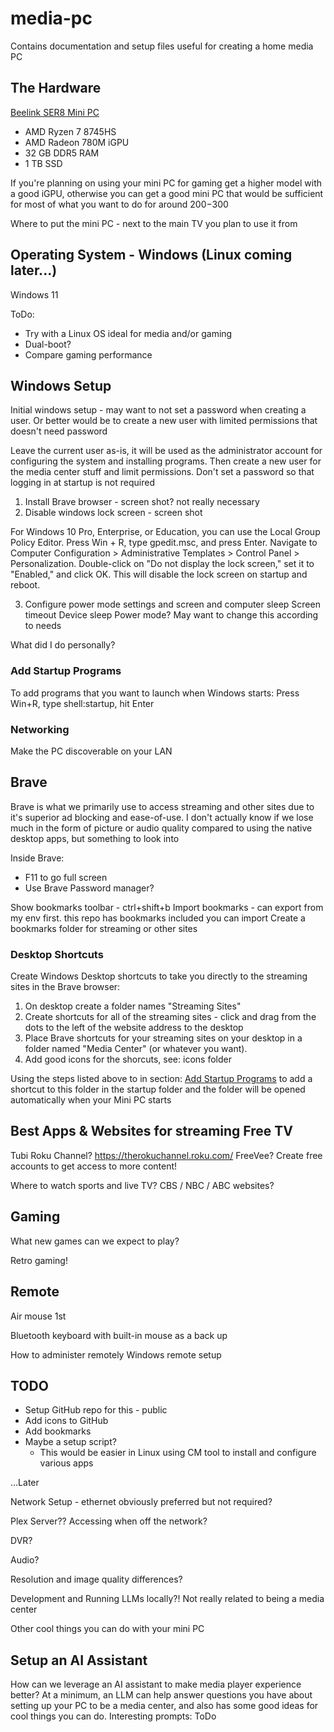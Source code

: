 # media-pc
Contains documentation and setup files useful for creating a home media PC

## The Hardware
[Beelink SER8 Mini PC](https://www.bee-link.com/products/beelink-ser8-8745hs?variant=46991244722418)

* AMD Ryzen 7 8745HS
* AMD Radeon 780M iGPU
* 32 GB DDR5 RAM
* 1 TB SSD

If you're planning on using your mini PC for gaming get a higher model with a good iGPU, otherwise you can get a good mini PC that would be sufficient for most of what you want to do for around $200-$300

Where to put the mini PC - next to the main TV you plan to use it from

## Operating System - Windows (Linux coming later...)
Windows 11

ToDo:
* Try with a Linux OS ideal for media and/or gaming
* Dual-boot?
* Compare gaming performance

## Windows Setup
Initial windows setup - may want to not set a password when creating a user. Or better would be to create a new user with limited permissions that doesn't need password

Leave the current user as-is, it will be used as the administrator account for configuring the system and installing programs. Then create a new user for the media center stuff and limit permissions. Don't set a password so that logging in at startup is not required

1. Install Brave browser - screen shot? not really necessary
2. Disable windows lock screen - screen shot

For Windows 10 Pro, Enterprise, or Education, you can use the Local Group Policy Editor. Press Win + R, type gpedit.msc, and press Enter. Navigate to Computer Configuration > Administrative Templates > Control Panel > Personalization. Double-click on "Do not display the lock screen," set it to "Enabled," and click OK. This will disable the lock screen on startup and reboot.

3. Configure power mode settings and screen and computer sleep
Screen timeout
Device sleep
Power mode? May want to change this according to needs

What did I do personally?

### Add Startup Programs
To add programs that you want to launch when Windows starts: Press Win+R, type shell:startup, hit Enter

### Networking
Make the PC discoverable on your LAN

## Brave
Brave is what we primarily use to access streaming and other sites due to it's superior ad blocking and ease-of-use. I don't actually know if we lose much in the form of picture or audio quality compared to using the native desktop apps, but something to look into

Inside Brave:
 * F11 to go full screen
 * Use Brave Password manager?

Show bookmarks toolbar - ctrl+shift+b
Import bookmarks - can export from my env first. this repo has bookmarks included you can import
Create a bookmarks folder for streaming or other sites

### Desktop Shortcuts
Create Windows Desktop shortcuts to take you directly to the streaming sites in the Brave browser:
1. On desktop create a folder names "Streaming Sites"
2. Create shortcuts for all of the streaming sites - click and drag from the dots to the left of the website address to the desktop
3. Place Brave shortcuts for your streaming sites on your desktop in a folder named "Media Center" (or whatever you want).
4. Add good icons for the shorcuts, see: icons folder 

Using the steps listed above to in section: [Add Startup Programs](#startup-programs) to add a shortcut to this folder in the startup folder and the folder will be opened automatically when your Mini PC starts

## Best Apps & Websites for streaming Free TV
Tubi
Roku Channel? https://therokuchannel.roku.com/
FreeVee?
Create free accounts to get access to more content!

Where to watch sports and live TV? CBS / NBC / ABC websites?

## Gaming

What new games can we expect to play?

Retro gaming!

## Remote
Air mouse 1st

Bluetooth keyboard with built-in mouse as a back up

How to administer remotely Windows remote setup 


## TODO


 * Setup GitHub repo for this - public
 * Add icons to GitHub
 * Add bookmarks
 * Maybe a setup script?
     * This would be easier in Linux using CM tool to install and configure various apps


...Later

Network Setup - ethernet obviously preferred but not required?

Plex Server?? Accessing when off the network?

DVR?

Audio?

Resolution and image quality differences?

Development and Running LLMs locally?! Not really related to being a media center

Other cool things you can do with your mini PC


## Setup an AI Assistant
How can we leverage an AI assistant to make media player experience better?
At a minimum, an LLM can help answer questions you have about setting up your PC to be a media center, and also has some good ideas for cool things you can do. Interesting prompts: ToDo
